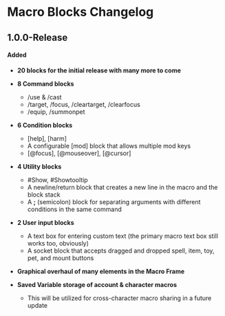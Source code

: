 # Macro Blocks Changelog
## 1.0.0-Release
#### Added
- **20 blocks for the initial release with many more to come**
- **8 Command blocks**
    - /use & /cast
    - /target, /focus, /cleartarget, /clearfocus
    - /equip, /summonpet

- **6 Condition blocks**
    - [help], [harm]
    - A configurable [mod] block that allows multiple mod keys
    - [@focus], [@mouseover], [@cursor] 
- **4 Utility blocks**
    - #Show, #Showtooltip
    - A newline/return block that creates a new line in the macro and the block stack
    - A **;** (semicolon) block for separating arguments with different conditions in the same command

- **2 User input blocks**
    - A text box for entering custom text (the primary macro text box still works too, obviously)
    - A socket block that accepts dragged and dropped spell, item, toy, pet, and mount buttons

- **Graphical overhaul of many elements in the Macro Frame**
- **Saved Variable storage of account & character macros**
  - This will be utilized for cross-character macro sharing in a future update 